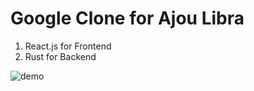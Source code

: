 # Google Clone for Ajou Libra

1. React.js for Frontend
2. Rust for Backend
   

![demo](https://github.com/Alfex4936/Ajou-Library-GPT/assets/2356749/0c6cea5b-dc2e-4f43-900d-57f345004d80)


